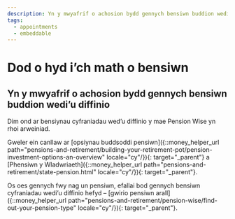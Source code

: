 ```yaml
---
description: Yn y mwyafrif o achosion bydd gennych bensiwn buddion wedi’u diffinio
tags:
  - appointments
  - embeddable
---
```


# Dod o hyd i’ch math o bensiwn

## Yn y mwyafrif o achosion bydd gennych bensiwn buddion wedi’u diffinio

Dim ond ar bensiynau cyfraniadau wed’u diffinio y mae Pension Wise yn rhoi arweiniad.

Gweler ein canllaw ar [opsiynau buddsoddi pensiwn]({::money_helper_url path="pensions-and-retirement/building-your-retirement-pot/pension-investment-options-an-overview" locale="cy"/}){: target="_parent"} a [Phensiwn y Wladwriaeth]({::money_helper_url path="pensions-and-retirement/state-pension.html" locale="cy"/}){: target="_parent"}.

Os oes gennych fwy nag un pensiwn, efallai bod gennych bensiwn cyfraniadau wedi’u diffinio hefyd – [gwirio pensiwn arall]({::money_helper_url path="pensions-and-retirement/pension-wise/find-out-your-pension-type" locale="cy"/}){: target="_parent"}.
